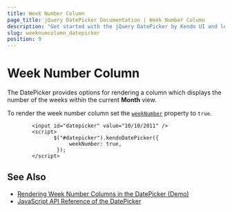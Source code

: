 ```yaml
---
title: Week Number Column
page_title: jQuery DatePicker Documentation | Week Number Column
description: "Get started with the jQuery DatePicker by Kendo UI and learn how to render a column for the number of weeks within the current month."
slug: weeknumcolumn_datepicker
position: 9
---
```


# Week Number Column

The DatePicker provides options for rendering a column which displays the number of the weeks within the current **Month** view.

To render the week number column set the [`weekNumber`](/api/javascript/ui/datepicker/configuration/weeknumber) property to `true`.

```dojo
        <input id="datepicker" value="10/10/2011" />
        <script>
               $("#datepicker").kendoDatePicker({
                    weekNumber: true,
                });
        </script>
```

## See Also

* [Rendering Week Number Columns in the DatePicker (Demo)](https://demos.telerik.com/kendo-ui/datepicker/week-column)
* [JavaScript API Reference of the DatePicker](/api/javascript/ui/datepicker)
